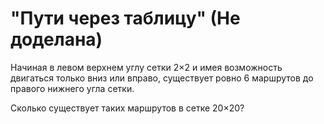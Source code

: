# "Пути через таблицу" (Не доделана)

Начиная в левом верхнем углу сетки 2×2 и имея возможность двигаться только вниз или вправо, существует ровно 6 маршрутов до правого нижнего угла сетки.


Сколько существует таких маршрутов в сетке 20×20?